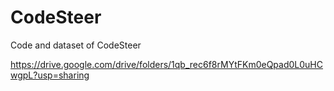 # CodeSteer
Code and dataset of CodeSteer

https://drive.google.com/drive/folders/1qb_rec6f8rMYtFKm0eQpad0L0uHCwgpL?usp=sharing
